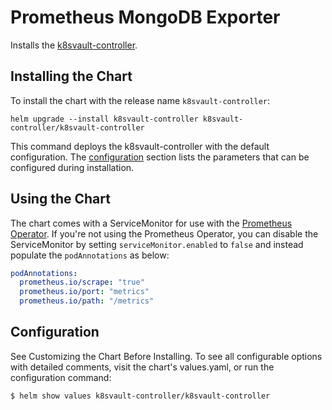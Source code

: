 # Prometheus MongoDB Exporter

Installs the [k8svault-controller](https://github.com/DoodleScheduling/k8svault-controller).

## Installing the Chart

To install the chart with the release name `k8svault-controller`:

```console
helm upgrade --install k8svault-controller k8svault-controller/k8svault-controller
```

This command deploys the k8svault-controller with the default configuration. The [configuration](#configuration) section lists the parameters that can be configured during installation.

## Using the Chart

The chart comes with a ServiceMonitor for use with the [Prometheus Operator](https://github.com/helm/charts/tree/master/stable/prometheus-operator).
If you're not using the Prometheus Operator, you can disable the ServiceMonitor by setting `serviceMonitor.enabled` to `false` and instead
populate the `podAnnotations` as below:

```yaml
podAnnotations:
  prometheus.io/scrape: "true"
  prometheus.io/port: "metrics"
  prometheus.io/path: "/metrics"
```

## Configuration

See Customizing the Chart Before Installing. To see all configurable options with detailed comments, visit the chart's values.yaml, or run the configuration command:

```sh
$ helm show values k8svault-controller/k8svault-controller
```
